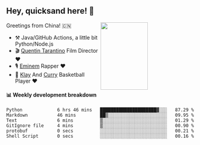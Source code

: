 ## Hey, quicksand here! 🏃
[<img align="right" width="50%" height='180' src="https://quicksandznzn.github.io/image/warriors.jpg">](https://github.com/quicksandznzn)
<!--
[<img align="right" width="50%" src="https://github-readme-stats.vercel.app/api?username=quicksandznzn&theme=dark&show_icons=true">](https://github.com/quicksandznzn)
-->


Greetings from China! 🇨🇳

- ⚒️ Java/GitHub Actions, a little bit Python/Node.js
- 🎬 [Quentin Tarantino](https://www.instagram.com/tarantinoxx/) Film Director ❤️
- 🎙 [Eminem](https://www.instagram.com/eminem/) Rapper ❤️
- 🏀 [Klay](https://www.instagram.com/klaythompson/) And [Curry](https://www.instagram.com/stephencurry30/) Basketball Player ❤️


#### :bar_chart: Weekly development breakdown
<!--START_SECTION:waka-->

```text
Python             6 hrs 46 mins   █████████████████████▓░░░   87.29 %
Markdown           46 mins         ██▒░░░░░░░░░░░░░░░░░░░░░░   09.95 %
Text               6 mins          ▒░░░░░░░░░░░░░░░░░░░░░░░░   01.29 %
GitIgnore file     4 mins          ▒░░░░░░░░░░░░░░░░░░░░░░░░   00.90 %
protobuf           0 secs          ░░░░░░░░░░░░░░░░░░░░░░░░░   00.21 %
Shell Script       0 secs          ░░░░░░░░░░░░░░░░░░░░░░░░░   00.16 %
```

<!--END_SECTION:waka-->
